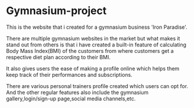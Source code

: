 # Gymnasium-project

This is the website that i created for a gymnasium business 'Iron Paradise'.

There are multiple gymnasium websites in the market but what makes it stand out from others is 
that i have created a built-in feature of calculating Body Mass Index(BMI) of the customers from
where customers get a respective diet plan according to their BMI.

It also gives users the ease of making a profile online which helps them keep track of their performances
and subscriptions.

There are various personal trainers profile created which users can opt for.
And the other regular features also include the gymnasium gallery,login/sign-up page,social media channels,etc.
